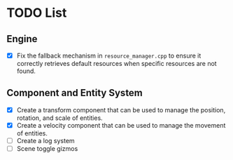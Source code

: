 # TODO List

## Engine
- [x] Fix the fallback mechanism in `resource_manager.cpp` to ensure it correctly retrieves default resources when specific resources are not found.

## Component and Entity System
- [x] Create a transform component that can be used to manage the position, rotation, and scale of entities.
- [x] Create a velocity component that can be used to manage the movement of entities.
- [ ] Create a log system
- [ ] Scene toggle gizmos
